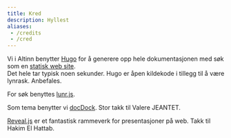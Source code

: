 ```yaml
---
title: Kred
description: Hyllest
aliases:
 - /credits
 - /cred
---
```


Vi i Altinn benytter [Hugo](https://gohugo.io/) for å generere opp hele dokumentasjonen
med søk som en [statisk web site](https://en.wikipedia.org/wiki/Static_web_page).  
Det hele tar typisk noen sekunder. Hugo er åpen kildekode i tillegg til å være lynrask. Anbefales.

For søk benyttes [lunr.js](https://github.com/olivernn/lunr.js/).

Som tema benytter vi [docDock](https://themes.gohugo.io/docdock/). Stor takk til Valere JEANTET.

[Reveal.js](https://github.com/hakimel/reveal.js/) er et fantastisk rammeverk for presentasjoner på web.
Takk til Hakim El Hattab.
